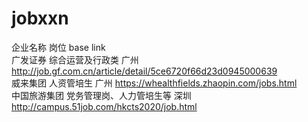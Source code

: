 # jobxxn
企业名称               岗位                base                link       
广发证券         综合运营及行政类          广州                  http://job.gf.com.cn/article/detail/5ce6720f66d23d0945000639       
威来集团          人资管培生               广州                 https://whealthfields.zhaopin.com/jobs.html        
中国旅游集团       党务管理岗、人力管培生等   深圳                http://campus.51job.com/hkcts2020/job.html        

  
  
  
